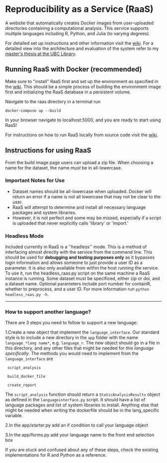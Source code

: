 # Reproducibility as a Service (RaaS)
A website that automatically creates Docker images from user-uploaded directories containing a computational analysis. 
This service supports multiple languages including R, Python, and Julia (to varying degrees). 

For detailed set up instructions and other information visit the [wiki](https://github.com/jwons/raas/wiki).
For a detailed view into the architecture and evaluation of the system refer to my [master's thesis at the UBC Library](http://hdl.handle.net/2429/78501).

## Running RaaS with Docker (recommended)
Make sure to "install" RaaS first and set up the environment as specified in the [wiki](https://github.com/jwons/raas/wiki).
This should be a simple process of building the environment image first and initializing the RaaS database
in a persistent volume. 

Navigate to the raas directory in a terminal run 
```{bash}
docker-compose up --build
```

In your browser navigate to localhost:5000, and you are ready to start using RaaS!

For instructions on how to run RaaS locally from source code visit the [wiki](https://github.com/jwons/raas/wiki).

## Instructions for using RaaS

From the build image page users can upload a zip file. 
When choosing a name for the dataset, the name *must* be in all-lowercase. 

### Important Notes for Use

- Dataset names should be all-lowercase when uploaded. 
Docker will return an error if a name is not all lowercase that may not be clear to the user. 
- RaaS will attempt to determine and install all necessary language packages and system libraries. 
- However, it is not perfect and some may be missed, especially if a script is uploaded that never explicitly calls 'library' or 'import.'

### Headless Mode

Included currently in RaaS is a ''headless'' mode. 
This is a method of interfacing almost directly with the service from the command line. 
This should be used for __debugging and testing purposes only__ as it bypasses login information and allows someone to 
just provide a user ID as a parameter. 
It is also only available from within the host running the service. 
To use it, run the headless_raas.py script on the same machine a RaaS instance is running. 
Some dataset must be specificed, either zip or doi, and a dataset name. 
Optional parameters include port number for containR, whether to preprocess, and a user ID. 
For more information run `python headless_raas.py -h`.

__________________________________________________
### How to support another language?


There are 3 steps you need to follow to support a new language:


1.Create a new object that implement the ```language_interface```. Our standard style is to include a 
new directory in the ```app``` folder with the name ```language_*lang name*```, e.g. ```language_r```. 
The new object should go in a file in this directory, and any other files that might be needed
for *this language specifically*. 
The methods you would need to implement from the ```language_interface``` are 
  
     script_analysis

     build_docker_file
       
     create_report

The ```script_analysis``` function should return a ```StaticAnalysisResults``` object as defined
in the ```languageinterface.py``` script. It should have a list of language packages and list of 
system libraries to install. Anything else that might be needed when writing the dockerfile should 
be in the lang_specific variable. 

2.In the app/starter.py add an if condition to call your language object

3.In the app/forms.py add your language name to the front end selection box

If you are stuck and confused about any of these steps, check the existing implementations for R
and Python as a reference. 
